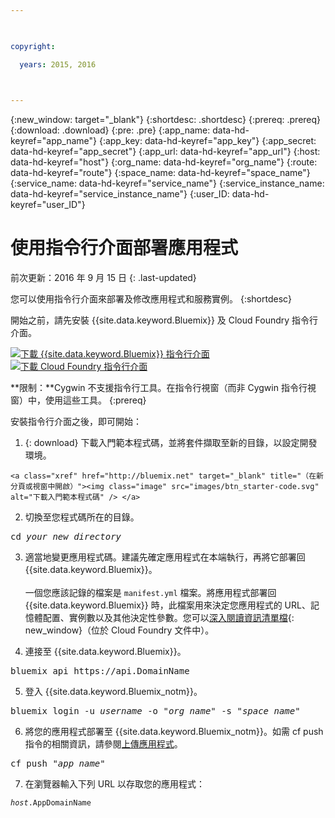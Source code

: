 ```yaml
---

 

copyright:

  years: 2015, 2016

 

---
```


{:new_window: target="_blank"}
{:shortdesc: .shortdesc}
{:prereq: .prereq}
{:download: .download}
{:pre: .pre}
{:app_name: data-hd-keyref="app_name"}
{:app_key: data-hd-keyref="app_key"}
{:app_secret: data-hd-keyref="app_secret"}
{:app_url: data-hd-keyref="app_url"}
{:host: data-hd-keyref="host"}
{:org_name: data-hd-keyref="org_name"}
{:route: data-hd-keyref="route"}
{:space_name: data-hd-keyref="space_name"}
{:service_name: data-hd-keyref="service_name"}
{:service_instance_name: data-hd-keyref="service_instance_name"}
{:user_ID: data-hd-keyref="user_ID"}

# 使用指令行介面部署應用程式
前次更新：2016 年 9 月 15 日
{: .last-updated}

您可以使用指令行介面來部署及修改應用程式和服務實例。
{:shortdesc}

開始之前，請先安裝 {{site.data.keyword.Bluemix}} 及 Cloud Foundry 指令行介面。

<p>
<a class="xref" href="http://clis.ng.bluemix.net/ui/home.html" target="_blank" title="（在新分頁或視窗中開啟）"><img class="image" src="images/btn_bx_commandline.svg" alt="下載 {{site.data.keyword.Bluemix}} 指令行介面" /> </a>  <a class="xref" href="https://github.com/cloudfoundry/cli/releases" target="_blank" title="（在新分頁或視窗中開啟）"><img class="image" src="images/btn_cf_commandline.svg" alt="下載 Cloud Foundry 指令行介面" /> </a>
</p>

**限制：**Cygwin 不支援指令行工具。在指令行視窗（而非 Cygwin 指令行視窗）中，使用這些工具。
{:prereq}

安裝指令行介面之後，即可開始：

  1. {: download} 下載入門範本程式碼，並將套件擷取至新的目錄，以設定開發環境。
      
    <a class="xref" href="http://bluemix.net" target="_blank" title="（在新分頁或視窗中開啟）"><img class="image" src="images/btn_starter-code.svg" alt="下載入門範本程式碼" /> </a>

  
  2. 切換至您程式碼所在的目錄。
  
  <pre class="pre">cd <var class="keyword varname">your_new_directory</var></pre>
  
  3.  適當地變更應用程式碼。建議先確定應用程式在本端執行，再將它部署回 {{site.data.keyword.Bluemix}}。<br><br>一個您應該記錄的檔案是 `manifest.yml` 檔案。將應用程式部署回 {{site.data.keyword.Bluemix}} 時，此檔案用來決定您應用程式的 URL、記憶體配置、實例數以及其他決定性參數。您可以[深入閱讀資訊清單檔](https://docs.cloudfoundry.org/devguide/deploy-apps/manifest.html){: new_window}（位於 Cloud Foundry 文件中）。
  
  4. 連接至 {{site.data.keyword.Bluemix}}。
  
  <pre class="pre">bluemix api https://api.<span class="keyword" data-hd-keyref="DomainName">DomainName</span></pre>
  
  5. 登入 {{site.data.keyword.Bluemix_notm}}。
 
  <pre class="pre">bluemix login -u <var class="keyword varname" data-hd-keyref="user_ID">username</var> -o "<var class="keyword varname" data-hd-keyref="org_name">org_name</var>" -s "<var class="keyword varname" data-hd-keyref="space_name">space_name</var>"</pre>
  
  6. 將您的應用程式部署至 {{site.data.keyword.Bluemix_notm}}。如需 cf push 指令的相關資訊，請參閱[上傳應用程式](/docs/starters/upload_app.html)。
  
  <pre class="pre">cf push "<var class="keyword varname" data-hd-keyref="app_name">app_name</var>"</pre>
  
  7. 在瀏覽器輸入下列 URL 以存取您的應用程式：

  
  <pre class="codeblock"><code><var class="keyword varname" data-hd-keyref="host">host</var>.<span class="keyword" data-hd-keyref="APPDomain">AppDomainName</span></code></pre>
